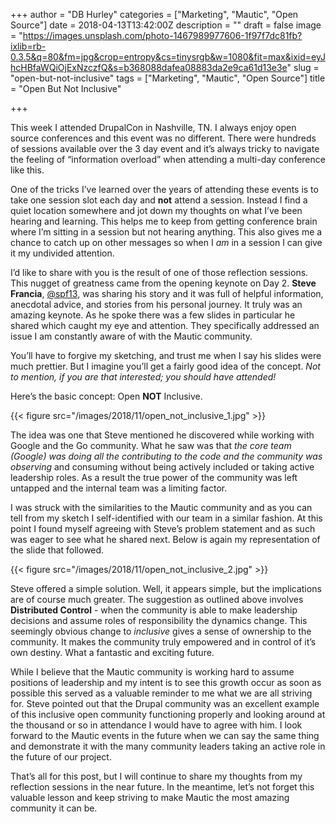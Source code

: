 +++
author = "DB Hurley"
categories = ["Marketing", "Mautic", "Open Source"]
date = 2018-04-13T13:42:00Z
description = ""
draft = false
image = "https://images.unsplash.com/photo-1467989977606-1f97f7dc81fb?ixlib=rb-0.3.5&q=80&fm=jpg&crop=entropy&cs=tinysrgb&w=1080&fit=max&ixid=eyJhcHBfaWQiOjExNzczfQ&s=b368088dafea08883da2e9ca61d13e3e"
slug = "open-but-not-inclusive"
tags = ["Marketing", "Mautic", "Open Source"]
title = "Open But Not Inclusive"

+++


This week I attended DrupalCon in Nashville, TN. I always enjoy open source conferences and this event was no different. There were hundreds of sessions available over the 3 day event and it’s always tricky to navigate the feeling of “information overload” when attending a multi-day conference like this.

One of the tricks I’ve learned over the years of attending these events is to take one session slot each day and **not** attend a session. Instead I find a quiet location somewhere and jot down my thoughts on what I’ve been hearing and learning. This helps me to keep from getting conference brain where I’m sitting in a session but not hearing anything. This also gives me a chance to catch up on other messages so when I _am_ in a session I can give it my undivided attention.

I’d like to share with you is the result of one of those reflection sessions. This nugget of greatness came from the opening keynote on Day 2. **Steve Francia**, [@spf13](https://twitter.com/spf13), was sharing his story and it was full of helpful information, anecdotal advice, and stories from his personal journey. It truly was an amazing keynote. As he spoke there was a few slides in particular he shared which caught my eye and attention. They specifically addressed an issue I am constantly aware of with the Mautic community.

You’ll have to forgive my sketching, and trust me when I say his slides were much prettier. But I imagine you’ll get a fairly good idea of the concept. _Not to mention, if you are that interested; you should have attended!_

Here’s the basic concept: Open **NOT** Inclusive.

{{< figure src="/images/2018/11/open_not_inclusive_1.jpg" >}}

The idea was one that Steve mentioned he discovered while working with Google and the Go community. What he saw was that _the core team (Google) was doing all the contributing to the code and the community was observing_ and consuming without being actively included or taking active leadership roles. As a result the true power of the community was left untapped and the internal team was a limiting factor.

I was struck with the similarities to the Mautic community and as you can tell from my sketch I self-identified with our team in a similar fashion. At this point I found myself agreeing with Steve’s problem statement and as such was eager to see what he shared next. Below is again my representation of the slide that followed.

{{< figure src="/images/2018/11/open_not_inclusive_2.jpg" >}}

Steve offered a simple solution. Well, it appears simple, but the implications are of course much greater. The suggestion as outlined above involves **Distributed Control** - when the community is able to make leadership decisions and assume roles of responsibility the dynamics change. This seemingly obvious change to _inclusive_ gives a sense of ownership to the community. It makes the community truly empowered and in control of it’s own destiny. What a fantastic and exciting future.

While I believe that the Mautic community is working hard to assume positions of leadership and my intent is to see this growth occur as soon as possible this served as a valuable reminder to me what we are all striving for. Steve pointed out that the Drupal community was an excellent example of this inclusive open community functioning properly and looking around at the thousand or so in attendance I would have to agree with him. I look forward to the Mautic events in the future when we can say the same thing and demonstrate it with the many community leaders taking an active role in the future of our project.

That’s all for this post, but I will continue to share my thoughts from my reflection sessions in the near future. In the meantime, let’s not forget this valuable lesson and keep striving to make Mautic the most amazing community it can be.

